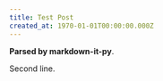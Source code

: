 ```yaml
---
title: Test Post
created_at: 1970-01-01T00:00:00.000Z
---
```


**Parsed by markdown-it-py**.

Second line.

